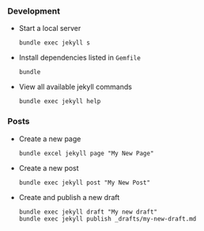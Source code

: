 ### Development

* Start a local server
  ```shell
  bundle exec jekyll s
  ```

* Install dependencies listed in `Gemfile`
  ```shell
  bundle
  ```

* View all available jekyll commands
  ```shell
  bundle exec jekyll help
  ```

### Posts

* Create a new page
  ```shell
  bundle excel jekyll page "My New Page"
  ```

* Create a new post
  ```shell
  bundle exec jekyll post "My New Post"
  ```

* Create and publish a new draft
  ```shell
  bundle exec jekyll draft "My new draft"
  bundle exec jekyll publish _drafts/my-new-draft.md
  ```
